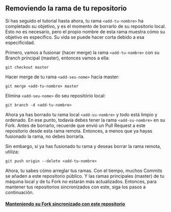 ## Removiendo la rama de tu repositorio

Si has seguido el tutorial hasta ahora, tu rama `<add-tu-nombre>` ha completado su objetivo, y es el momento de borrarlo de su repositorio local. Esto no es necesario, pero el propio nombre de esta rama muestra cómo su objetivo es específico. Su vida se puede hacer corta debido a esa especificidad.

Primero, vamos a fusionar (hacer merge) la rama `<add-tu-nombre>` con su Branch principal (master), entonces vamos a ella:
```
git checkout master
```

Hacer merge de tu rama `<add-seu-nome>` hacia master:
```
git merge <add-tu-nombre> master
```

Elimina `<add-seu-nome>` do seu repositório local:
```
git branch -d <add-tu-nombre>
```

Ahora ya has borrado tu rama local `<add-su-nombre>` y todo está limpio y ordenado.
En ese punto, todavía debes tener la rama `<add-su-nombre>` en su Fork. Antes de borrarlo, recuerde que envió un Pull Request a este repositorio desde esta rama remota. Entonces, a menos que ya hayas fusionado la rama, no debes borrarla.

Sin embargo, si ya has fusionado tu rama y deseas borrar la rama remota, utiliza:
```
git push origin --delete <add-tu-nombre>
```

Ahora, tu sabes cómo arreglar tus ramas.
Con el tiempo, muchos Commits se añaden a este repositorio público. Y las ramas principales (master) de tu máquina local y de tu Fork no estarán más actualizados. Entonces, para mantener tus repositorios sincronizados con este, siga los pasos a continuación.

#### [Manteniendo su Fork sincronizado con este repositorio](keeping-your-fork-synced-with-this-repository.pt_br.md)
